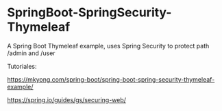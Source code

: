 # SpringBoot-SpringSecurity-Thymeleaf
A Spring Boot Thymeleaf example, uses Spring Security to protect path /admin and /user

Tutoriales:


https://mkyong.com/spring-boot/spring-boot-spring-security-thymeleaf-example/

https://spring.io/guides/gs/securing-web/
